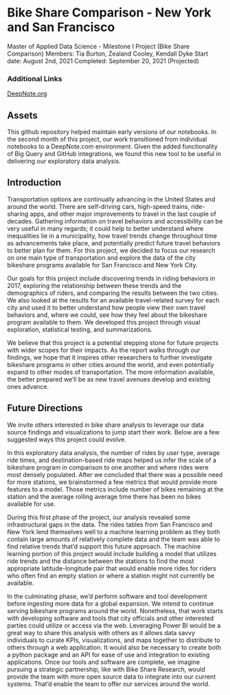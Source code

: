 # Bike Share Comparison - New York and San Francisco
Master of Applied Data Science - Milestone I Project (Bike Share Comparison)
Members: Tia Burton, Zealand Cooley, Kendall Dyke
Start date: August 2nd, 2021
Completed: September 20, 2021 (Projected)

### Additional Links
[DeepNote.org](https://deepnote.com/project/Sprint-1-SIADS-591-592-nur8H1J-Rx2AfQsbDIHpwg/%2FBikeShareNotebook.ipynb)

## Assets
This github repository helped maintain early versions of our notebooks. In the second month of this project, our work transitioned from individual notebooks to a DeepNote.com environment. Given the added functionality of Big Query and GitHub integrations, we found this new tool to be useful in delivering our exploratory data analysis.

## Introduction
Transportation options are continually advancing in the United States and around the world. There are self-driving cars, high-speed trains, ride-sharing apps, and other major improvements to travel in the last couple of decades. Gathering information on travel behaviors and accessibility can be very useful in many regards; it could help to better understand where inequalities lie in a municipality, how travel trends change throughout time as advancements take place, and potentially predict future travel behaviors to better plan for them. For this project, we decided to focus our research on one main type of transportation and explore the data of the city bikeshare programs available for San Francisco and New York City. 

Our goals for this project include discovering trends in riding behaviors in 2017, exploring the relationship between these trends and the demographics of riders, and comparing the results between the two cities. We also looked at the results for an available travel-related survey for each city and used it to better understand how people view their own travel behaviors and, where we could, see how they feel about the bikeshare program available to them. We developed this project through visual exploration, statistical testing, and summarizations.

We believe that this project is a potential stepping stone for future projects with wider scopes for their impacts. As the report walks through our findings, we hope that it inspires other researchers to further investigate bikeshare programs in other cities around the world, and even potentially expand to other modes of transportation. The more information available, the better prepared we’ll be as new travel avenues develop and existing ones advance.

## Future Directions
We invite others interested in bike share analysis to leverage our data source findings and visualizations to jump start their work. Below are a few suggested ways this project could evolve.

In this exploratory data analysis, the number of rides by user type, average ride times, and destination-based ride maps helped us infer the scale of a bikeshare program in comparison to one another and where rides were most densely populated. After we concluded that there was a possible need for more stations, we brainstormed a few metrics that would provide more features to a model. Those metrics include number of bikes remaining at the station and the average rolling average time there has been no bikes available for use.

During this first phase of the project, our analysis revealed some infrastructural gaps in the data. The rides tables from San Francisco and New York lend themselves well to a machine learning problem as they both contain large amounts of relatively complete data and the team was able to find relative trends that’d support this future approach. The machine learning portion of this project would include building a model that utilizes ride trends and the distance between the stations to find the most appropriate latitude-longitude pair that would enable more rides for riders who often find an empty station or where a station might not currently be available.

In the culminating phase, we’d perform software and tool development before ingesting more data for a global expansion. We intend to continue serving bikeshare programs around the world. Nonetheless, that work starts with developing software and tools that city officials and other interested parties could utilize or access via the web. Leveraging Power BI would be a great way to share this analysis with others as it allows data savvy individuals to curate KPIs, visualizations, and maps together to distribute to others through a web application. It would also be necessary to create both a python package and an API for ease of use and integration to existing applications. Once our tools and software are complete, we imagine pursuing a strategic partnership, like with Bike Share Research, would provide the team with more open source data to integrate into our current systems. That’d enable the team to offer our services around the world.

